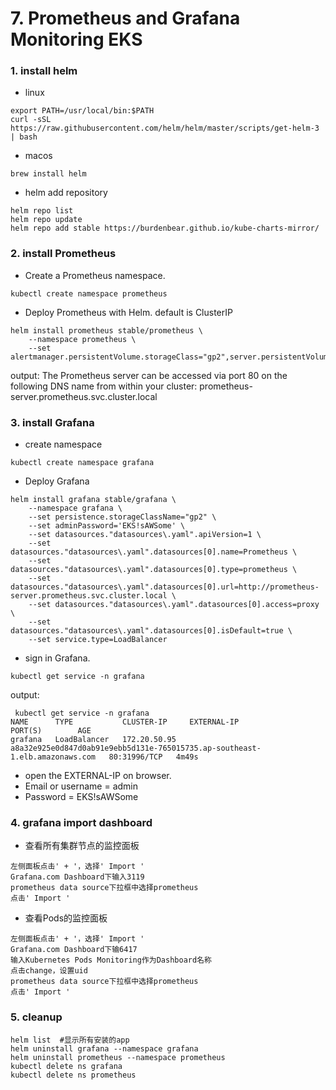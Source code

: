 
# 7. Prometheus and Grafana Monitoring EKS

### 1. install helm
- linux
```
export PATH=/usr/local/bin:$PATH
curl -sSL https://raw.githubusercontent.com/helm/helm/master/scripts/get-helm-3 | bash
```
- macos
```
brew install helm
```
- helm add repository
```
helm repo list
helm repo update
helm repo add stable https://burdenbear.github.io/kube-charts-mirror/
```

### 2. install Prometheus
- Create a Prometheus namespace.
```
kubectl create namespace prometheus
```
- Deploy Prometheus with Helm. default is ClusterIP
```
helm install prometheus stable/prometheus \
    --namespace prometheus \
    --set alertmanager.persistentVolume.storageClass="gp2",server.persistentVolume.storageClass="gp2"
```
output:
The Prometheus server can be accessed via port 80 on the following DNS name from within your cluster:
prometheus-server.prometheus.svc.cluster.local

### 3. install Grafana
- create namespace
```
kubectl create namespace grafana
```
- Deploy Grafana
```
helm install grafana stable/grafana \
    --namespace grafana \
    --set persistence.storageClassName="gp2" \
    --set adminPassword='EKS!sAWSome' \
    --set datasources."datasources\.yaml".apiVersion=1 \
    --set datasources."datasources\.yaml".datasources[0].name=Prometheus \
    --set datasources."datasources\.yaml".datasources[0].type=prometheus \
    --set datasources."datasources\.yaml".datasources[0].url=http://prometheus-server.prometheus.svc.cluster.local \
    --set datasources."datasources\.yaml".datasources[0].access=proxy \
    --set datasources."datasources\.yaml".datasources[0].isDefault=true \
    --set service.type=LoadBalancer 
```

- sign in Grafana.
```
kubectl get service -n grafana
```
output:
```
 kubectl get service -n grafana
NAME      TYPE           CLUSTER-IP     EXTERNAL-IP                                                                   PORT(S)        AGE
grafana   LoadBalancer   172.20.50.95   a8a32e925e0d847d0ab91e9ebb5d131e-765015735.ap-southeast-1.elb.amazonaws.com   80:31996/TCP   4m49s
```
- open the EXTERNAL-IP on browser.
- Email or username = admin
- Password = EKS!sAWSome

### 4. grafana import dashboard
- 查看所有集群节点的监控面板
```
左侧面板点击' + '，选择' Import '
Grafana.com Dashboard下输入3119
prometheus data source下拉框中选择prometheus
点击' Import '
```
- 查看Pods的监控面板
```
左侧面板点击' + '，选择' Import '
Grafana.com Dashboard下输6417
输入Kubernetes Pods Monitoring作为Dashboard名称
点击change，设置uid
prometheus data source下拉框中选择prometheus
点击' Import '
```


### 5. cleanup
```
helm list  #显示所有安装的app
helm uninstall grafana --namespace grafana
helm uninstall prometheus --namespace prometheus
kubectl delete ns grafana
kubectl delete ns prometheus
```

